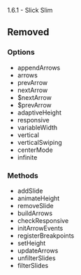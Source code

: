 1.6.1 - Slick Slim

## Removed

### Options

- appendArrows
- arrows
- prevArrow
- nextArrow
- $nextArrow
- $prevArrow
- adaptiveHeight
- responsive
- variableWidth
- vertical
- verticalSwiping
- centerMode
- infinite

### Methods

- addSlide
- animateHeight
- removeSlide
- buildArrows
- checkResponsive
- initArrowEvents
- registerBreakpoints
- setHeight
- updateArrows
- unfilterSlides
- filterSlides
